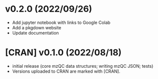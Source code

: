 # v0.2.0 (2022/09/26)

* Add jupyter notebook with links to Google Colab
* Add a pkgdown website
* Update documentation


# [CRAN] v0.1.0 (2022/08/18)

* initial release (core mzQC data structures; writing mzQC JSON; tests)
* Versions uploaded to CRAN are marked with [CRAN].
